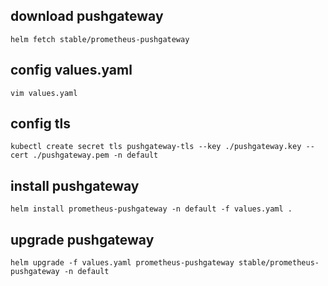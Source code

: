## download pushgateway
```
helm fetch stable/prometheus-pushgateway
```

## config values.yaml
```
vim values.yaml
```

## config tls
```
kubectl create secret tls pushgateway-tls --key ./pushgateway.key --cert ./pushgateway.pem -n default
```

## install pushgateway
```
helm install prometheus-pushgateway -n default -f values.yaml .
```

## upgrade pushgateway
```
helm upgrade -f values.yaml prometheus-pushgateway stable/prometheus-pushgateway -n default
```